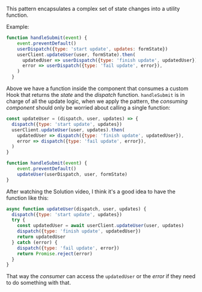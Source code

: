 This pattern encapsulates a complex set of state changes into a utility function.

Example:

```js
function handleSubmit(event) {
    event.preventDefault()
    userDispatch({type: 'start update', updates: formState})
    userClient.updateUser(user, formState).then(
      updatedUser => userDispatch({type: 'finish update', updatedUser}),
      error => userDispatch({type: 'fail update', error}),
    )
  }
```
Above we have a function inside the component that consumes a custom Hook that returns the *state* and the *dispatch* function. `handleSubmit` is in charge of all the update logic, when we apply the pattern, the *consuming component* should only be worried about calling a single function:

```js
const updateUser = (dispatch, user, updates) => {
  dispatch({type: 'start update', updates})
  userClient.updateUser(user, updates).then(
    updatedUser => dispatch({type: 'finish update', updatedUser}),
    error => dispatch({type: 'fail update', error}),
  )
}
```

```js
function handleSubmit(event) {
    event.preventDefault()
    updateUser(userDispatch, user, formState)
}
```

After watching the Solution video, I think it's a good idea to have the function like this:

```js
async function updateUser(dispatch, user, updates) {
  dispatch({type: 'start update', updates})
  try {
    const updatedUser = await userClient.updateUser(user, updates)
    dispatch({type: 'finish update', updatedUser})
    return updatedUser
  } catch (error) {
    dispatch({type: 'fail update', error})
    return Promise.reject(error)
  }
}
```

That way the *consumer* can access the `updatedUser` or the *error* if they need to do something with that.